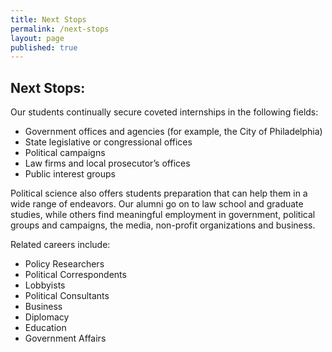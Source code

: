 ```yaml
---
title: Next Stops
permalink: /next-stops
layout: page
published: true
---
```


## Next Stops:

Our students continually secure coveted internships in the following fields:

- Government offices and agencies (for example, the City of Philadelphia)
- State legislative or congressional offices
- Political campaigns
- Law firms and local prosecutor’s offices
- Public interest groups


Political science also offers students preparation that can help them in a wide range of endeavors. Our alumni go on to law school and graduate studies, while others find meaningful employment in government, political groups and campaigns, the media, non-profit organizations and business.

Related careers include:

- Policy Researchers
- Political Correspondents
- Lobbyists
- Political Consultants
- Business
- Diplomacy
- Education
- Government Affairs
